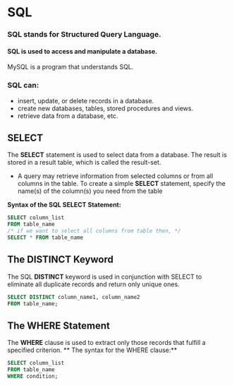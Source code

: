 # SQL

### SQL stands for Structured Query Language.

#### SQL is used to access and manipulate a database. 
MySQL is a program that understands SQL.

### SQL can:
 - insert, update, or delete records in a database.
 - create new databases, tables, stored procedures and views. 
 - retrieve data from a database, etc.
## SELECT 
The **SELECT** statement is used to select data from a database.
The result is stored in a result table, which is called the result-set.
* A query may retrieve information from selected columns or from all columns in the table. 
To create a simple **SELECT** statement, specify the name(s) of the column(s) you need from the table

**Syntax of the SQL SELECT Statement:**
```sql
SELECT column_list
FROM table_name
/* if we want to select all columns from table then, */
SELECT * FROM table_name
```

## The DISTINCT Keyword
The SQL **DISTINCT** keyword is used in conjunction with SELECT to eliminate all duplicate records and return only unique ones.
```sql
SELECT DISTINCT column_name1, column_name2
FROM table_name;
```
## The WHERE Statement
The **WHERE** clause is used to extract only those records that fulfill a specified criterion.
** The syntax for the WHERE clause:**
```sql
SELECT column_list 
FROM table_name
WHERE condition;
```

